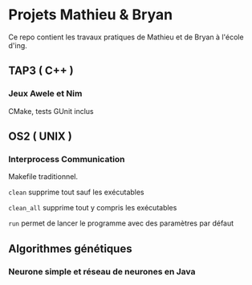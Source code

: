 # Projets Mathieu & Bryan #

Ce repo contient les travaux pratiques de Mathieu et de Bryan à l'école d'ing.

## TAP3 ( C++ )

### Jeux Awele et Nim

CMake, tests GUnit inclus

## OS2 ( UNIX )

### Interprocess Communication

Makefile traditionnel.

`clean` supprime tout sauf les exécutables

`clean_all` supprime tout y compris les exécutables

`run` permet de lancer le programme avec des paramètres par défaut

## Algorithmes génétiques

### Neurone simple et réseau de neurones en Java